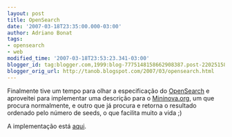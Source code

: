 ```yaml
---
layout: post
title: OpenSearch
date: '2007-03-18T23:35:00.000-03:00'
author: Adriano Bonat
tags:
- opensearch
- web
modified_time: '2007-03-18T23:53:23.341-03:00'
blogger_id: tag:blogger.com,1999:blog-7775148158662908387.post-2202515858212181617
blogger_orig_url: http://tanob.blogspot.com/2007/03/opensearch.html
---
```


Finalmente tive um tempo para olhar a especificação do [OpenSearch](http://www.opensearch.org/) e aproveitei para implementar uma descrição para o [Mininova.org](http://www.mininova.org/), um que procura normalmente, e outro que já procura e retorna o resultado ordenado pelo número de seeds, o que facilita muito a vida ;)  

A implementação está [aqui](http://minerva.ufpel.edu.br/%7Eadrianob_ifm/opensearch/).


